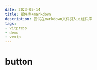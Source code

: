 ```yaml
---
date: 2023-05-14
title: 组件库+markdown
description: 尝试在markdown文件引入ui组件库
tags:
- vitpress
- demo
- vexip
---
```

# button
<VpDemo/>
<Comment />

<script setup>
import VpDemo from '../views/VpDemo.vue'
</script>
